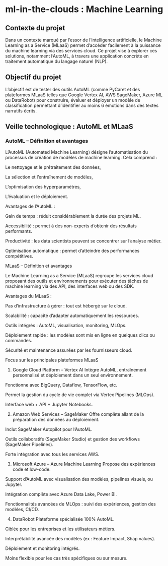 # ml-in-the-clouds : Machine Learning

## Contexte du projet
Dans un contexte marqué par l’essor de l’intelligence artificielle, le Machine Learning as a Service (MLaaS) permet d’accéder facilement à la puissance du machine learning via des services cloud. Ce projet vise à explorer ces solutions, notamment l’AutoML, à travers une application concrète en traitement automatique du langage naturel (NLP).

## Objectif du projet
L’objectif est de tester des outils AutoML (comme PyCaret et des plateformes MLaaS telles que Google Vertex AI, AWS SageMaker, Azure ML ou DataRobot) pour construire, évaluer et déployer un modèle de classification permettant d’identifier au moins 6 émotions dans des textes narratifs écrits.

## Veille technologique : AutoML et MLaaS
### AutoML – Définition et avantages

L’AutoML (Automated Machine Learning) désigne l’automatisation du processus de création de modèles de machine learning. Cela comprend :

Le nettoyage et le prétraitement des données,

La sélection et l’entraînement de modèles,

L’optimisation des hyperparamètres,

L’évaluation et le déploiement.

Avantages de l’AutoML :

Gain de temps : réduit considérablement la durée des projets ML.

Accessibilité : permet à des non-experts d’obtenir des résultats performants.

Productivité : les data scientists peuvent se concentrer sur l’analyse métier.

Optimisation automatique : permet d’atteindre des performances compétitives.

MLaaS – Définition et avantages

Le Machine Learning as a Service (MLaaS) regroupe les services cloud proposant des outils et environnements pour exécuter des tâches de machine learning via des API, des interfaces web ou des SDK.

Avantages du MLaaS :

Pas d’infrastructure à gérer : tout est hébergé sur le cloud.

Scalabilité : capacité d’adapter automatiquement les ressources.

Outils intégrés : AutoML, visualisation, monitoring, MLOps.

Déploiement rapide : les modèles sont mis en ligne en quelques clics ou commandes.

Sécurité et maintenance assurées par les fournisseurs cloud.

Focus sur les principales plateformes MLaaS
1. Google Cloud Platform – Vertex AI
Intègre AutoML, entraînement personnalisé et déploiement dans un seul environnement.

Fonctionne avec BigQuery, Dataflow, TensorFlow, etc.

Permet la gestion du cycle de vie complet via Vertex Pipelines (MLOps).

Interface web + API + Jupyter Notebooks.

2. Amazon Web Services – SageMaker
Offre complète allant de la préparation des données au déploiement.

Inclut SageMaker Autopilot pour l’AutoML.

Outils collaboratifs (SageMaker Studio) et gestion des workflows (SageMaker Pipelines).

Forte intégration avec tous les services AWS.

3. Microsoft Azure – Azure Machine Learning
Propose des expériences code et low-code.

Support d’AutoML avec visualisation des modèles, pipelines visuels, ou Jupyter.

Intégration complète avec Azure Data Lake, Power BI.

Fonctionnalités avancées de MLOps : suivi des expériences, gestion des modèles, CI/CD.

4. DataRobot
Plateforme spécialisée 100% AutoML.

Ciblée pour les entreprises et les utilisateurs métiers.

Interprétabilité avancée des modèles (ex : Feature Impact, Shap values).

Déploiement et monitoring intégrés.

Moins flexible pour les cas très spécifiques ou sur mesure.
